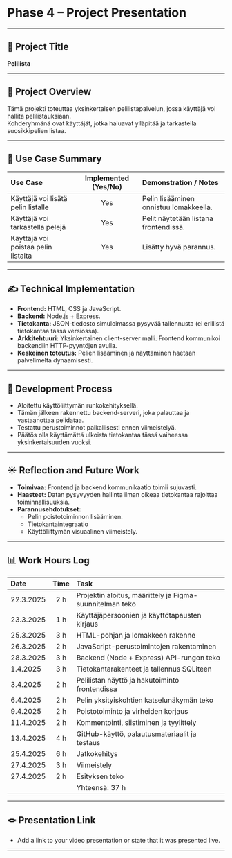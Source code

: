 # Phase 4 – Project Presentation

---

## 🎯 Project Title
**Pelilista**

---

## 📝 Project Overview
Tämä projekti toteuttaa yksinkertaisen pelilistapalvelun, jossa käyttäjä voi hallita pelilistauksiaan.  
Kohderyhmänä ovat käyttäjät, jotka haluavat ylläpitää ja tarkastella suosikkipelien listaa.

---

## 📌 Use Case Summary

| Use Case | Implemented (Yes/No) | Demonstration / Notes |
|:---|:---:|:---|
| Käyttäjä voi lisätä pelin listalle | Yes | Pelin lisääminen onnistuu lomakkeella. |
| Käyttäjä voi tarkastella pelejä | Yes | Pelit näytetään listana frontendissä. |
| Käyttäjä voi poistaa pelin listalta | Yes | Lisätty hyvä parannus. |

---

## ✍️ Technical Implementation
- **Frontend:** HTML, CSS ja JavaScript.
- **Backend:** Node.js + Express.
- **Tietokanta:** JSON-tiedosto simuloimassa pysyvää tallennusta (ei erillistä tietokantaa tässä versiossa).
- **Arkkitehtuuri:** Yksinkertainen client-server malli. Frontend kommunikoi backendiin HTTP-pyyntöjen avulla.
- **Keskeinen toteutus:** Pelien lisääminen ja näyttäminen haetaan palvelimelta dynaamisesti.

---

## 🚂 Development Process
- Aloitettu käyttöliittymän runkokehityksellä.
- Tämän jälkeen rakennettu backend-serveri, joka palauttaa ja vastaanottaa pelidataa.
- Testattu perustoiminnot paikallisesti ennen viimeistelyä.
- Päätös olla käyttämättä ulkoista tietokantaa tässä vaiheessa yksinkertaisuuden vuoksi.

---

## ☀️ Reflection and Future Work
- **Toimivaa:** Frontend ja backend kommunikaatio toimii sujuvasti.  
- **Haasteet:** Datan pysyvyyden hallinta ilman oikeaa tietokantaa rajoittaa toiminnallisuuksia.  
- **Parannusehdotukset:** 
  - Pelin poistotoiminnon lisääminen.
  - Tietokantaintegraatio
  - Käyttöliittymän visuaalinen viimeistely.

---

## 📊 Work Hours Log

| Date | Time | Task |
|:---|:---:|:---|
|22.3.2025   | 2 h |   Projektin aloitus, määrittely ja Figma-suunnitelman teko|
|23.3.2025 |   1 h | Käyttäjäpersoonien ja käyttötapausten kirjaus|
|25.3.2025 |   3 h  |  HTML-pohjan ja lomakkeen rakenne|
|26.3.2025|   2 h  |  JavaScript-perustoimintojen rakentaminen|
|28.3.2025 |   3 h |   Backend (Node + Express) API-rungon teko|
|1.4.2025 |   3 h  |  Tietokantarakenteet ja tallennus SQLiteen|
|3.4.2025  |  2 h  |  Pelilistan näyttö ja hakutoiminto frontendissa|
|6.4.2025  |  2 h  |  Pelin yksityiskohtien katselunäkymän teko|
|9.4.2025 |   2 h |   Poistotoiminto ja virheiden korjaus|
|11.4.2025 |   2 h |   Kommentointi, siistiminen ja tyylittely|
|13.4.2025 |   4 h |   GitHub-käyttö, palautusmateriaalit ja testaus|
|25.4.2025 |   6 h |   Jatkokehitys |
|27.4.2025 |   3 h |   Viimeistely |
|27.4.2025 |   2 h |   Esityksen teko |
| | | Yhteensä: 37 h |

---

## 🪢 Presentation Link
- Add a link to your video presentation or state that it was presented live.

---
